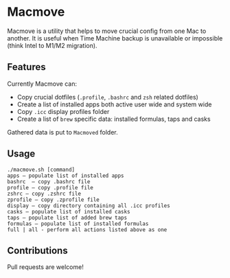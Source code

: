# Macmove

Macmove is a utility that helps to move crucial config from one Mac to another. It is useful when Time Machine backup is unavailable or impossible (think Intel to M1/M2 migration).

## Features

Currently Macmove can:

* Copy crucial dotfiles (`.profile`, `.bashrc` and `zsh` related dotfiles)
* Create a list of installed apps both active user wide and system wide
* Copy `.icc` display profiles folder
* Create a list of `brew` specific data: installed formulas, taps and casks
  
Gathered data is put to `Macmoved` folder.

## Usage

    ./macmove.sh [command]
	apps — populate list of installed apps
	bashrc  — copy .bashrc file
	profile — copy .profile file
	zshrc — copy .zshrc file
	zprofile — copy .zprofile file
	display — copy directory containing all .icc profiles
	casks — populate list of installed casks
	taps — populate list of added brew taps
	formulas — populate list of installed formulas
	full | all - perform all actions listed above as one

## Contributions

Pull requests are welcome!
